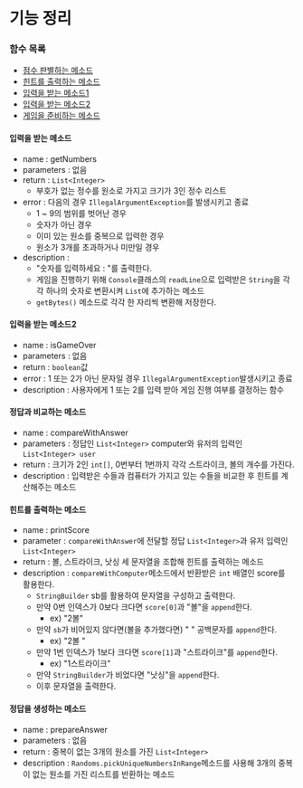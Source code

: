 # 기능 정리

### 함수 목록
- [점수 판별하는 메소드](#힌트를-계산하는-메소드)
- [힌트를 출력하는 메소드](#힌트를-출력하는-메소드)
- [입력을 받는 메소드1](#입력을-받는-메소드)
- [입력을 받는 메소드2](#입력을-받는-메소드2)
- [게임을 준비하는 메소드](#정답을-생성하는-메소드)


#### 입력을 받는 메소드
- name : getNumbers
- parameters : 없음
- return : `List<Integer>` 
  - 부호가 없는 정수를 원소로 가지고 크기가 3인 정수 리스트
- error : 다음의 경우 `IllegalArgumentException`를 발생시키고 종료
  - 1 ~ 9의 범위를 벗어난 경우
  - 숫자가 아닌 경우
  - 이미 있는 원소를 중복으로 입력한 경우
  - 원소가 3개를 초과하거나 미만일 경우 
- description :
  - "숫자를 입력하세요 : "를 출력한다. 
  - 게임을 진행하기 위해 `Console`클래스의 `readLine`으로 입력받은 `String`을 각각 하나의 숫자로 변환시켜 `List`에 추가하는 메소드
  - `getBytes()` 메소드로 각각 한 자리씩 변환해 저장한다.


#### 입력을 받는 메소드2
- name : isGameOver
- parameters : 없음
- return : `boolean`값
- error : 1 또는 2가 아닌 문자일 경우 `IllegalArgumentException`발생시키고 종료
- description : 사용자에게 1 또는 2를 입력 받아 게임 진행 여부를 결정하는 함수

#### 정답과 비교하는 메소드
- name : compareWithAnswer
- parameters : 정답인 `List<Integer>` computer와 유저의 입력인 `List<Integer> user`
- return : 크기가 2인 `int[]`, 0번부터 1번까지 각각 스트라이크, 볼의 개수를 가진다.
- description : 입력받은 수들과 컴퓨터가 가지고 있는 수들을 비교한 후 힌트를 계산해주는 메소드

#### 힌트를 출력하는 메소드
- name : printScore
- parameter : `compareWithAnswer`에 전달할 정답 `List<Integer>`과 유저 입력인 `List<Integer>`
- return : 볼, 스트라이크, 낫싱 세 문자열을 조합해 힌트를 출력하는 메소드
- description : `compareWithComputer`메소드에서 반환받은 `int` 배열인 score를 활용한다.
  - `StringBuilder` sb를 활용하여 문자열을 구성하고 출력한다. 
  - 만약 0번 인덱스가 0보다 크다면 `score[0]`과 "볼"을 `append`한다.
    - ex) "2볼"
  - 만약 `sb`가 비어있지 않다면(볼을 추가했다면) " " 공백문자를 `append`한다.
    - ex) "2볼 "
  - 만약 1번 인덱스가 1보다 크다면 `score[1]`과 "스트라이크"를 `append`한다.
    - ex) "1스트라이크"
  - 만약 `StringBuilder`가 비었다면 "낫싱"을 `append`한다.
  - 이후 문자열을 출력한다.

#### 정답을 생성하는 메소드
- name : prepareAnswer
- parameters : 없음
- return : 중복이 없는 3개의 원소를 가진 `List<Integer>`
- description : `Randoms.pickUniqueNumbersInRange`메소드를 사용해 3개의 중복이 없는 원소를 가진 리스트를 반환하는 메소드


